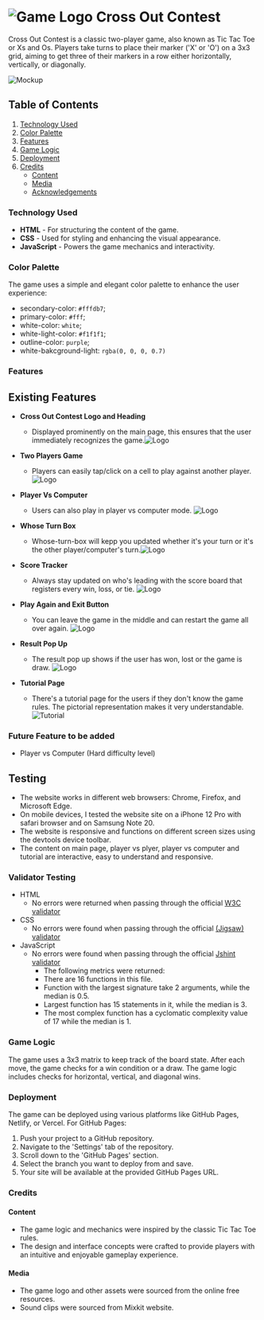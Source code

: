 # ![Game Logo](./assets/images/logo-32.png) Cross Out Contest

Cross Out Contest is a classic two-player game, also known as Tic Tac Toe or Xs and Os. Players take turns to place their marker ('X' or 'O') on a 3x3 grid, aiming to get three of their markers in a row either horizontally, vertically, or diagonally.

![Mockup](assets/readme/mockup.png)

## Table of Contents

1. [Technology Used](#technology-used)
2. [Color Palette](#color-palette)
3. [Features](#features)
4. [Game Logic](#game-logic)
5. [Deployment](#deployment)
6. [Credits](#credits)
   - [Content](#content)
   - [Media](#media)
   - [Acknowledgements](#acknowledgements)

### Technology Used

- **HTML** - For structuring the content of the game.
- **CSS** - Used for styling and enhancing the visual appearance.
- **JavaScript** - Powers the game mechanics and interactivity.

### Color Palette

The game uses a simple and elegant color palette to enhance the user experience:

- secondary-color: `#fffdb7`;
- primary-color: `#fff`;
- white-color: `white`;
- white-light-color: `#f1f1f1`;
- outline-color: `purple`;
- white-bakcground-light: `rgba(0, 0, 0, 0.7)`

### Features

## Existing Features

- **Cross Out Contest Logo and Heading**

  - Displayed prominently on the main page, this ensures that the user immediately recognizes the game.![Logo](assets/readme/logo-and-heading.png)

- **Two Players Game**

  - Players can easily tap/click on a cell to play against another player.
    ![Logo](assets/readme/two-players.png)

- **Player Vs Computer**

  - Users can also play in player vs computer mode.
    ![Logo](assets/readme/player-vs-computer.png)

- **Whose Turn Box**

  - Whose-turn-box will kepp you updated whether it's your turn or it's the other player/computer's turn.![Logo](assets/readme/whose-turn-box.png)

- **Score Tracker**

  - Always stay updated on who's leading with the score board that registers every win, loss, or tie.
    ![Logo](assets/readme/score-board.png)

- **Play Again and Exit Button**

  - You can leave the game in the middle and can restart the game all over again.
    ![Logo](assets/readme/play-again-and-exit-buttons.png)

- **Result Pop Up**

  - The result pop up shows if the user has won, lost or the game is draw.
    ![Logo](assets/readme/result-popup.png)

- **Tutorial Page**

  - There's a tutorial page for the users if they don't know the game rules. The pictorial representation makes it very understandable.
    ![Tutorial](assets/readme/tutorial-page.png)

### Future Feature to be added

- Player vs Computer (Hard difficulty level)

## Testing

- The website works in different web browsers: Chrome, Firefox, and Microsoft Edge.
- On mobile devices, I tested the website site on a iPhone 12 Pro with safari browser and on Samsung Note 20.
- The website is responsive and functions on different screen sizes using the devtools device toolbar.
- The content on main page, player vs plyer, player vs computer and tutorial are interactive, easy to understand and responsive.

### Validator Testing

- HTML
  - No errors were returned when passing through the official [W3C validator](https://validator.w3.org/nu/?doc=https%3A%2F%2Fcode-institute-org.github.io%2Flove-maths%2F)
- CSS
  - No errors were found when passing through the official [(Jigsaw) validator](https://jigsaw.w3.org/css-validator/validator?uri=https%3A%2F%2Fvalidator.w3.org%2Fnu%2F%3Fdoc%3Dhttps%253A%252F%252Fcode-institute-org.github.io%252Flove-maths%252F&profile=css3svg&usermedium=all&warning=1&vextwarning=&lang=en)
- JavaScript
  - No errors were found when passing through the official [Jshint validator](https://jshint.com/)
    - The following metrics were returned:
    - There are 16 functions in this file.
    - Function with the largest signature take 2 arguments, while the median is 0.5.
    - Largest function has 15 statements in it, while the median is 3.
    - The most complex function has a cyclomatic complexity value of 17 while the median is 1.

### Game Logic

The game uses a 3x3 matrix to keep track of the board state. After each move, the game checks for a win condition or a draw. The game logic includes checks for horizontal, vertical, and diagonal wins.

### Deployment

The game can be deployed using various platforms like GitHub Pages, Netlify, or Vercel. For GitHub Pages:

1. Push your project to a GitHub repository.
2. Navigate to the 'Settings' tab of the repository.
3. Scroll down to the 'GitHub Pages' section.
4. Select the branch you want to deploy from and save.
5. Your site will be available at the provided GitHub Pages URL.

### Credits

#### Content

- The game logic and mechanics were inspired by the classic Tic Tac Toe rules.
- The design and interface concepts were crafted to provide players with an intuitive and enjoyable gameplay experience.

#### Media

- The game logo and other assets were sourced from the online free resources.
- Sound clips were sourced from Mixkit website.

